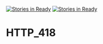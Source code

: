 [![Stories in Ready](https://badge.waffle.io/u14310156/HTTP_418.png?label=ready&title=Ready)](https://waffle.io/u14310156/HTTP_418)
[![Stories in Ready](https://badge.waffle.io/u14310156/HTTP_418.png?label=ready&title=Ready)](https://waffle.io/u14310156/HTTP_418)
# HTTP_418